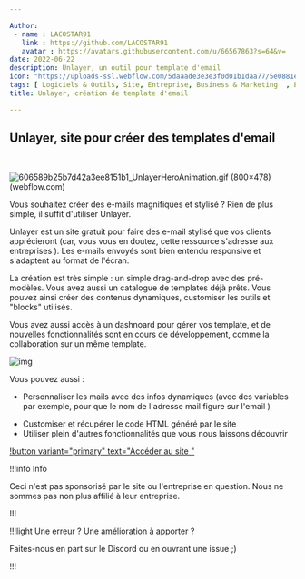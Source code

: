 ```yaml
---

Author: 
 - name : LACOSTAR91
   link : https://github.com/LACOSTAR91
   avatar : https://avatars.githubusercontent.com/u/66567863?s=64&v=
date: 2022-06-22
description: Unlayer, un outil pour template d'email
icon: "https://uploads-ssl.webflow.com/5daaade3e3e3f0d01b1daa77/5e0881eead6bad8040b39f02_color_logo_transparent%402x-p-500.png"
tags: [ Logiciels & Outils, Site, Entreprise, Business & Marketing  , E-mail, Gratuit]
title: Unlayer, création de template d'email 

---
```


## Unlayer, site pour créer des templates d'email

<br>

![606589b25b7d42a3ee8151b1_UnlayerHeroAnimation.gif (800×478) (webflow.com)](https://uploads-ssl.webflow.com/5daaade3e3e3f0d01b1daa77/606589b25b7d42a3ee8151b1_UnlayerHeroAnimation.gif)



Vous souhaitez créer des e-mails magnifiques et stylisé ? Rien de plus simple, il suffit d'utiliser Unlayer. 

Unlayer est un site gratuit pour faire des e-mail stylisé que vos clients apprécieront (car, vous vous en doutez, cette ressource s'adresse aux entreprises ). Les e-mails envoyés sont bien entendu responsive et s'adaptent au format de l'écran. 

La création est très simple : un simple drag-and-drop avec des pré-modèles. Vous avez aussi un catalogue de templates déjà prêts. Vous pouvez ainsi créer des contenus dynamiques, customiser les outils et "blocks" utilisés. 



Vous avez aussi accès à un dashnoard pour gérer vos template, et de nouvelles fonctionnalités sont en cours de développement, comme la collaboration sur un même template. 



![img](https://uploads-ssl.webflow.com/5daaade3e3e3f0d01b1daa77/5f772a6a3a93057add1bbd74_Feature%202-p-500.png)



Vous pouvez aussi : 

- Personnaliser les mails avec des infos dynamiques (avec des variables par exemple, pour que le nom de l'adresse mail figure sur l'email	)

* Customiser et récupérer le code HTML généré par le site
* Utiliser plein d'autres fonctionnalités que vous nous laissons découvrir

[!button variant="primary" text="Accéder au site "](https://unlayer.com/)

!!!info Info 

Ceci n'est pas sponsorisé par le site ou l'entreprise en question. Nous ne sommes pas non plus affilié à leur entreprise. 

!!!

!!!light Une erreur ? Une amélioration à apporter ? 

Faites-nous en part sur le Discord ou en ouvrant une issue ;)

 !!!
